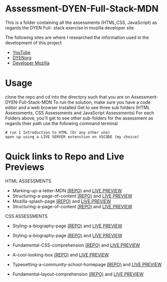 # Assessment-DYEN-Full-Stack-MDN
This is a folder containing all the assessments (HTML,CSS, JavaScript) as regards the DYEN Full- stack exercise in mozilla developer site 

The following sites are where I researched the information used in the development of this project
+ [YouTube](www.youtube.com/)
+ [DYENorg](https://dyen.org/)
+ [Developer Mozilla](https://developer.mozilla.org/)

# Usage
clone the repo and cd into the directory such that you are on Assessment-DYEN-Full-Stack-MDN
To run the solution, make sure you have a code editor and a web browser installed
Get to see three sub folders (HTML Assessments, CSS Assessments and JavaScript Assessments)
For each Folders above, you'll get to see other sub-folders for the assessment as regards thier path
use the following command terminal
```
# run 1 Introduction to HTML (Or any other one)
open up using a LIVE SERVER extenstion on VSCODE (my choice)
```
# Quick links to Repo and Live Previews

HTML ASSESSMENTS
+ Marking-up-a-letter-MDN [(REPO)](https://github.com/ChristopherOkay/1-Marking-up-a-letter-MDN-) and [LIVE PREVIEW](https://christopherokay.github.io/1-Marking-up-a-letter-MDN-/) 
+ Structuring-a-page-of-content [(REPO)](https://github.com/ChristopherOkay/2-Structuring-a-page-of-content) and [LIVE PREVIEW](https://christopherokay.github.io/2-Structuring-a-page-of-content/)
+ Mozilla-splash-page [(REPO)](https://github.com/ChristopherOkay/Mozilla-splash-page) and [LIVE PREVIEW](https://christopherokay.github.io/Mozilla-splash-page/)
+ Structuring-a-page-of-content [(REPO)](https://github.com/ChristopherOkay/Structuring-planet-data) and [LIVE PREVIEW](https://christopherokay.github.io/Structuring-planet-data/)

CSS ASSESSMENTS
+ Styling-a-biography-page [(REPO)](https://github.com/ChristopherOkay/Styling-a-biography-page) and [LIVE PREVIEW](https://christopherokay.github.io/Styling-a-biography-page/) 

+ Styling-a-biography-page [(REPO)](https://github.com/ChristopherOkay/1-Fundamental-CSS-comprehension) and [LIVE PREVIEW](https://christopherokay.github.io/1-Fundamental-CSS-comprehension/)
+ Fundamental-CSS-comprehension [(REPO)](https://github.com/ChristopherOkay/2-Creating-fancy-letterheaded-paper/) and [LIVE PREVIEW](https://christopherokay.github.io/2-Creating-fancy-letterheaded-paper/)
+ A-cool-looking-box [(REPO)](https://github.com/ChristopherOkay/3-A-cool-looking-box/) and [LIVE PREVIEW](https://christopherokay.github.io/3-A-cool-looking-box/) 

+ Typesetting-a-community-school-homepage [(REPO)](https://github.com/ChristopherOkay/Typesetting-a-community-school-homepage/) and [LIVE PREVIEW](https://christopherokay.github.io/Typesetting-a-community-school-homepage/) 
+ Fundamental-layout-comprehension [(REPO)](https://github.com/ChristopherOkay/Fundamental-layout-comprehension/) and [LIVE PREVIEW](https://christopherokay.github.io/Fundamental-layout-comprehension/) 








